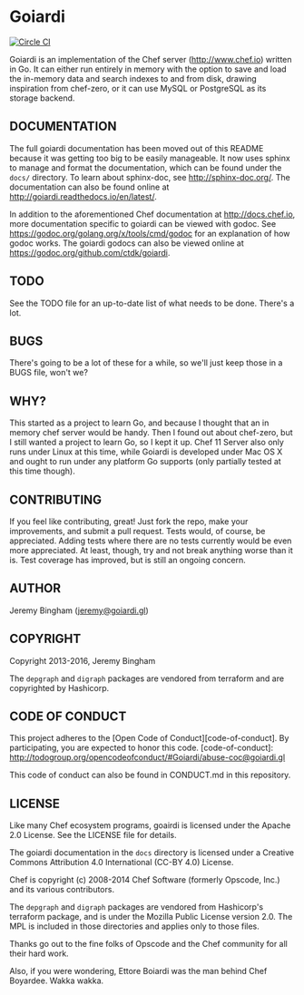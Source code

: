 Goiardi
=======

[![Circle CI](https://circleci.com/gh/ctdk/goiardi/tree/master.svg?style=svg&circle-token=849db1a2f08048be1253cfb876483949b4dc7d7e)](https://circleci.com/gh/ctdk/goiardi/tree/master)

Goiardi is an implementation of the Chef server (http://www.chef.io) written
in Go. It can either run entirely in memory with the option to save and load the
in-memory data and search indexes to and from disk, drawing inspiration from
chef-zero, or it can use MySQL or PostgreSQL as its storage backend.

DOCUMENTATION
-------------
The full goiardi documentation has been moved out of this README because it was
getting too big to be easily manageable. It now uses sphinx to manage and format
the documentation, which can be found under the `docs/` directory. To learn
about sphinx-doc, see http://sphinx-doc.org/. The documentation can also be
found online at http://goiardi.readthedocs.io/en/latest/.

In addition to the aforementioned Chef documentation at http://docs.chef.io,
more documentation specific to goiardi can be viewed with godoc. See
https://godoc.org/golang.org/x/tools/cmd/godoc for an explanation of how
godoc works. The goiardi godocs can also be viewed online at
https://godoc.org/github.com/ctdk/goiardi.

TODO
----

See the TODO file for an up-to-date list of what needs to be done. There's a
lot.

BUGS
----

There's going to be a lot of these for a while, so we'll just keep those in a
BUGS file, won't we?

WHY?
----

This started as a project to learn Go, and because I thought that an in memory
chef server would be handy. Then I found out about chef-zero, but I still wanted
a project to learn Go, so I kept it up. Chef 11 Server also only runs under
Linux at this time, while Goiardi is developed under Mac OS X and ought to run
under any platform Go supports (only partially tested at this time though).

CONTRIBUTING
------------

If you feel like contributing, great! Just fork the repo, make your
improvements, and submit a pull request. Tests would, of course, be appreciated.
Adding tests where there are no tests currently would be even more appreciated.
At least, though, try and not break anything worse than it is. Test coverage has
improved, but is still an ongoing concern.

AUTHOR
------

Jeremy Bingham (<jeremy@goiardi.gl>)

COPYRIGHT
---------

Copyright 2013-2016, Jeremy Bingham

The `depgraph` and `digraph` packages are vendored from terraform and are
copyrighted by Hashicorp.

CODE OF CONDUCT
---------------

This project adheres to the [Open Code of Conduct][code-of-conduct]. By participating, you are expected to honor this code.
[code-of-conduct]: http://todogroup.org/opencodeofconduct/#Goiardi/abuse-coc@goiardi.gl

This code of conduct can also be found in CONDUCT.md in this repository.

LICENSE
-------

Like many Chef ecosystem programs, goairdi is licensed under the Apache 2.0
License. See the LICENSE file for details.

The goiardi documentation in the `docs` directory is licensed under a Creative
Commons Attribution 4.0 International (CC-BY 4.0) License.

Chef is copyright (c) 2008-2014 Chef Software (formerly Opscode, Inc.) and its
various contributors.

The `depgraph` and `digraph` packages are vendored from Hashicorp's terraform
package, and is under the Mozilla Public License version 2.0. The MPL is
included in those directories and applies only to those files.

Thanks go out to the fine folks of Opscode and the Chef community for all their
hard work.

Also, if you were wondering, Ettore Boiardi was the man behind Chef Boyardee.
Wakka wakka.
